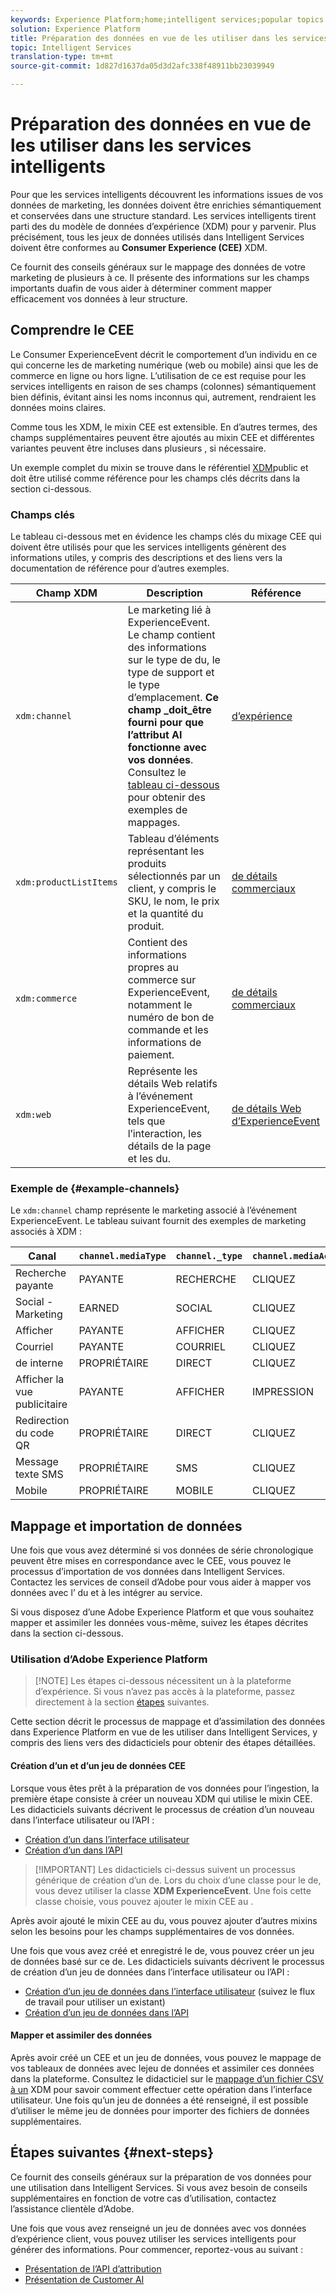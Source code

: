 ```yaml
---
keywords: Experience Platform;home;intelligent services;popular topics
solution: Experience Platform
title: Préparation des données en vue de les utiliser dans les services intelligents
topic: Intelligent Services
translation-type: tm+mt
source-git-commit: 1d827d1637da05d3d2afc338f48911bb23039949

---
```



# Préparation des données en vue de les utiliser dans les services intelligents

Pour que les services intelligents découvrent les informations issues de vos données de marketing, les données doivent être enrichies sémantiquement et conservées dans une structure standard. Les services intelligents tirent parti des  du modèle de données d’expérience (XDM) pour y parvenir. Plus précisément, tous les jeux de données utilisés dans Intelligent Services doivent être conformes au  **Consumer Experience  (CEE)** XDM.

Ce fournit des conseils généraux sur le mappage des données de votre marketing de plusieurs à ce. Il présente des informations sur les champs importants duafin de vous aider à déterminer comment mapper efficacement vos données à leur structure.

## Comprendre le CEE 

Le Consumer ExperienceEvent décrit le comportement d’un individu en ce qui concerne les  de marketing numérique (web ou mobile) ainsi que les  de commerce en ligne ou hors ligne. L’utilisation de ce est requise pour les services intelligents en raison de ses champs (colonnes) sémantiquement bien définis, évitant ainsi les noms inconnus qui, autrement, rendraient les données moins claires.

Comme tous les  XDM, le mixin CEE est extensible. En d’autres termes, des champs supplémentaires peuvent être ajoutés au mixin CEE et différentes variantes peuvent être incluses dans plusieurs , si nécessaire.

Un exemple complet du mixin se trouve dans le référentiel [XDM](https://github.com/adobe/xdm/blob/797cf4930d5a80799a095256302675b1362c9a15/docs/reference/context/experienceevent-consumer.schema.md)public et doit être utilisé comme référence pour les champs clés décrits dans la section ci-dessous.

### Champs clés

Le tableau ci-dessous met en évidence les champs clés du mixage CEE qui doivent être utilisés pour que les services intelligents génèrent des informations utiles, y compris des descriptions et des liens vers la documentation de référence pour d’autres exemples.

| Champ XDM | Description | Référence |
| --- | --- | --- |
| `xdm:channel` | Le marketing  lié à ExperienceEvent. Le champ contient des informations sur le type de  du, le type de support et le type d’emplacement. **Ce champ _doit_être fourni pour que l’attribut AI fonctionne avec vos données**. Consultez le [tableau ci-dessous](#example-channels) pour obtenir des exemples de mappages. | [d’expérience](https://github.com/adobe/xdm/blob/797cf4930d5a80799a095256302675b1362c9a15/docs/reference/channels/channel.schema.md) |
| `xdm:productListItems` | Tableau d’éléments représentant les produits sélectionnés par un client, y compris le SKU, le nom, le prix et la quantité du produit. | [de détails commerciaux](https://github.com/adobe/xdm/blob/797cf4930d5a80799a095256302675b1362c9a15/docs/reference/context/experienceevent-commerce.schema.md) |
| `xdm:commerce` | Contient des informations propres au commerce sur ExperienceEvent, notamment le numéro de bon de commande et les informations de paiement. | [de détails commerciaux](https://github.com/adobe/xdm/blob/797cf4930d5a80799a095256302675b1362c9a15/docs/reference/context/experienceevent-commerce.schema.md) |
| `xdm:web` | Représente les détails Web relatifs à l’événement ExperienceEvent, tels que l’interaction, les détails de la page et les  du. | [de détails Web d’ExperienceEvent](https://github.com/adobe/xdm/blob/797cf4930d5a80799a095256302675b1362c9a15/docs/reference/context/experienceevent-web.schema.md) |

### Exemple de {#example-channels}

Le `xdm:channel` champ représente le marketing associé à l’événement ExperienceEvent. Le tableau suivant fournit des exemples de marketing associés à XDM :

| Canal | `channel.mediaType` | `channel._type` | `channel.mediaAction` |
| --- | --- | --- | --- |
| Recherche payante | PAYANTE | RECHERCHE | CLIQUEZ |
| Social - Marketing | EARNED | SOCIAL | CLIQUEZ |
| Afficher  | PAYANTE | AFFICHER | CLIQUEZ |
| Courriel | PAYANTE | COURRIEL | CLIQUEZ |
|  de interne | PROPRIÉTAIRE | DIRECT | CLIQUEZ |
| Afficher la vue publicitaire | PAYANTE | AFFICHER | IMPRESSION |
| Redirection du code QR | PROPRIÉTAIRE | DIRECT | CLIQUEZ |
| Message texte SMS | PROPRIÉTAIRE | SMS | CLIQUEZ |
| Mobile | PROPRIÉTAIRE | MOBILE | CLIQUEZ |

## Mappage et importation de données

Une fois que vous avez déterminé si vos données de série chronologique peuvent être mises en correspondance avec le  CEE, vous pouvez  le processus d’importation de vos données dans Intelligent Services. Contactez les services de conseil d’Adobe pour vous aider à mapper vos données avec l’ du et à les intégrer au service.

Si vous disposez d’une  Adobe Experience Platform et que vous souhaitez mapper et assimiler les données vous-même, suivez les étapes décrites dans la section ci-dessous.

### Utilisation d’Adobe Experience Platform

>[!NOTE] Les étapes ci-dessous nécessitent un  à la plateforme d’expérience. Si vous n’avez pas accès à la plateforme, passez directement à la section [étapes](#next-steps) suivantes.

Cette section décrit le processus de mappage et d’assimilation des données dans Experience Platform en vue de les utiliser dans Intelligent Services, y compris des liens vers des didacticiels pour obtenir des étapes détaillées.

#### Création d’un  et d’un jeu de données CEE

Lorsque vous êtes prêt à la préparation de vos données pour l’ingestion, la première étape consiste à créer un nouveau XDM  qui utilise le mixin CEE. Les didacticiels suivants décrivent le processus de création d’un nouveau dans l’interface utilisateur ou l’API :

* [Création d’un  dans l’interface utilisateur](../xdm/tutorials/create-schema-ui.md)
* [Création d’un  dans l’API](../xdm/tutorials/create-schema-api.md)

>[!IMPORTANT] Les didacticiels ci-dessus suivent un processus générique de création d’un  de. Lors du choix d’une classe pour le  de, vous devez utiliser la classe **XDM ExperienceEvent**. Une fois cette classe choisie, vous pouvez ajouter le mixin CEE au .

Après avoir ajouté le mixin CEE au  du, vous pouvez ajouter d’autres mixins selon les besoins pour les champs supplémentaires de vos données.

Une fois que vous avez créé et enregistré le  de, vous pouvez créer un jeu de données basé sur ce  de. Les didacticiels suivants décrivent le processus de création d’un jeu de données dans l’interface utilisateur ou l’API :

* [Création d’un jeu de données dans l’interface utilisateur](../catalog/datasets/user-guide.md#create) (suivez le flux de travail pour utiliser un  existant)
* [Création d’un jeu de données dans l’API](../catalog/datasets/create.md)

#### Mapper et assimiler des données

Après avoir créé un  CEE et un jeu de données, vous pouvez  le mappage de vos tableaux de données avec lejeu de données et assimiler ces données dans la plateforme. Consultez le didacticiel sur le [mappage d’un fichier CSV à un](../ingestion/tutorials/map-a-csv-file.md) XDM pour savoir comment effectuer cette opération dans l’interface utilisateur. Une fois qu’un jeu de données a été renseigné, il est possible d’utiliser le même jeu de données pour importer des fichiers de données supplémentaires.

## Étapes suivantes {#next-steps}

Ce  fournit des conseils généraux sur la préparation de vos données pour une utilisation dans Intelligent Services. Si vous avez besoin de conseils supplémentaires en fonction de votre cas d’utilisation, contactez l’assistance clientèle d’Adobe.

Une fois que vous avez renseigné un jeu de données avec vos données d’expérience client, vous pouvez utiliser les services intelligents pour générer des informations. Pour commencer, reportez-vous au  suivant :

* [Présentation de l’API d’attribution](./attribution-ai/overview.md)
* [Présentation de Customer AI](./customer-ai/overview.md)
